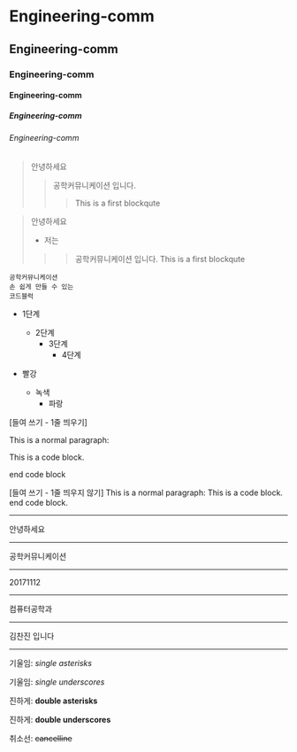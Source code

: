 # Engineering-comm
## Engineering-comm
### Engineering-comm
#### Engineering-comm
##### Engineering-comm
###### Engineering-comm


> 안녕하세요
>> 공학커뮤니케이션 입니다.
>>> This is a first blockqute

> 안녕하세요
> + 저는
>>> 공학커뮤니케이션 입니다.
>>> This is a first blockqute

```
공학커뮤니케이션
손 쉽게 만들 수 있는
코드블럭
```

* 1단계
    - 2단계
        + 3단계
            + 4단계
     
* 빨강
  * 녹색
    * 파랑

[들여 쓰기 - 1줄 띄우기]

This is a normal paragraph:

This is a code block.

end code block

[들여 쓰기 - 1줄 띄우지 않기]
This is a normal paragraph:
This is a code block.
end code block.

* * *
안녕하세요
***
공학커뮤니케이션
*****
20171112
- - -
컴퓨터공학과

---------------------------------------
김찬진 입니다
* * *

기울임: *single asterisks*

기울임: _single underscores_

진하게: **double asterisks**

진하게: __double underscores__

취소선: ~~cancelline~~
